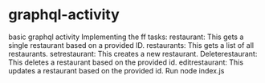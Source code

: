 # graphql-activity
basic graphql activity
Implementing the ff tasks:
restaurant: This gets a single restaurant based on a provided ID. 
restaurants: This gets a list of all restaurants. 
setrestaurant: This creates a new restaurant. 
Deleterestaurant: This deletes a restaurant based on the provided id.
editrestaurant: This updates a restaurant based on the provided id.
Run node index.js
